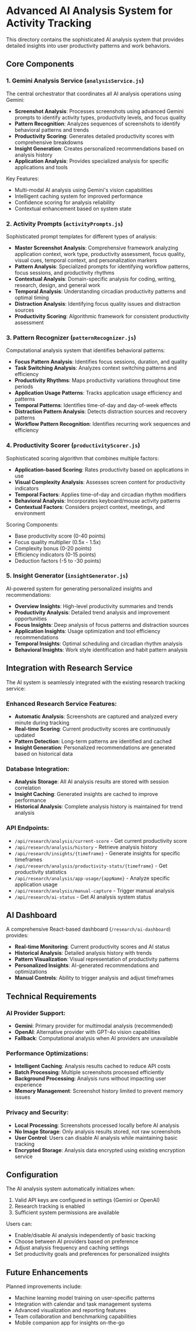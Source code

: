 # Advanced AI Analysis System for Activity Tracking

This directory contains the sophisticated AI analysis system that provides detailed insights into user productivity patterns and work behaviors.

## Core Components

### 1. Gemini Analysis Service (`analysisService.js`)
The central orchestrator that coordinates all AI analysis operations using Gemini:

- **Screenshot Analysis**: Processes screenshots using advanced Gemini prompts to identify activity types, productivity levels, and focus quality
- **Pattern Recognition**: Analyzes sequences of screenshots to identify behavioral patterns and trends
- **Productivity Scoring**: Generates detailed productivity scores with comprehensive breakdowns
- **Insight Generation**: Creates personalized recommendations based on analysis history
- **Application Analysis**: Provides specialized analysis for specific applications and tools

Key Features:
- Multi-modal AI analysis using Gemini's vision capabilities
- Intelligent caching system for improved performance
- Confidence scoring for analysis reliability
- Contextual enhancement based on system state

### 2. Activity Prompts (`activityPrompts.js`)
Sophisticated prompt templates for different types of analysis:

- **Master Screenshot Analysis**: Comprehensive framework analyzing application context, work type, productivity assessment, focus quality, visual cues, temporal context, and personalization markers
- **Pattern Analysis**: Specialized prompts for identifying workflow patterns, focus sessions, and productivity rhythms
- **Contextual Analysis**: Domain-specific analysis for coding, writing, research, design, and general work
- **Temporal Analysis**: Understanding circadian productivity patterns and optimal timing
- **Distraction Analysis**: Identifying focus quality issues and distraction sources
- **Productivity Scoring**: Algorithmic framework for consistent productivity assessment

### 3. Pattern Recognizer (`patternRecognizer.js`)
Computational analysis system that identifies behavioral patterns:

- **Focus Pattern Analysis**: Identifies focus sessions, duration, and quality
- **Task Switching Analysis**: Analyzes context switching patterns and efficiency
- **Productivity Rhythms**: Maps productivity variations throughout time periods
- **Application Usage Patterns**: Tracks application usage efficiency and patterns
- **Temporal Patterns**: Identifies time-of-day and day-of-week effects
- **Distraction Pattern Analysis**: Detects distraction sources and recovery patterns
- **Workflow Pattern Recognition**: Identifies recurring work sequences and efficiency

### 4. Productivity Scorer (`productivityScorer.js`)
Sophisticated scoring algorithm that combines multiple factors:

- **Application-based Scoring**: Rates productivity based on applications in use
- **Visual Complexity Analysis**: Assesses screen content for productivity indicators
- **Temporal Factors**: Applies time-of-day and circadian rhythm modifiers
- **Behavioral Analysis**: Incorporates keyboard/mouse activity patterns
- **Contextual Factors**: Considers project context, meetings, and environment

Scoring Components:
- Base productivity score (0-40 points)
- Focus quality multiplier (0.5x - 1.5x)
- Complexity bonus (0-20 points)
- Efficiency indicators (0-15 points)
- Deduction factors (-5 to -30 points)

### 5. Insight Generator (`insightGenerator.js`)
AI-powered system for generating personalized insights and recommendations:

- **Overview Insights**: High-level productivity summaries and trends
- **Productivity Analysis**: Detailed trend analysis and improvement opportunities
- **Focus Insights**: Deep analysis of focus patterns and distraction sources
- **Application Insights**: Usage optimization and tool efficiency recommendations
- **Temporal Insights**: Optimal scheduling and circadian rhythm analysis
- **Behavioral Insights**: Work style identification and habit pattern analysis

## Integration with Research Service

The AI system is seamlessly integrated with the existing research tracking service:

### Enhanced Research Service Features:
- **Automatic Analysis**: Screenshots are captured and analyzed every minute during tracking
- **Real-time Scoring**: Current productivity scores are continuously updated
- **Pattern Detection**: Long-term patterns are identified and cached
- **Insight Generation**: Personalized recommendations are generated based on historical data

### Database Integration:
- **Analysis Storage**: All AI analysis results are stored with session correlation
- **Insight Caching**: Generated insights are cached to improve performance
- **Historical Analysis**: Complete analysis history is maintained for trend analysis

### API Endpoints:
- `/api/research/analysis/current-score` - Get current productivity score
- `/api/research/analysis/history` - Retrieve analysis history
- `/api/research/insights/{timeframe}` - Generate insights for specific timeframes
- `/api/research/analysis/productivity-stats/{timeframe}` - Get productivity statistics
- `/api/research/analysis/app-usage/{appName}` - Analyze specific application usage
- `/api/research/analysis/manual-capture` - Trigger manual analysis
- `/api/research/ai-status` - Get AI analysis system status

## AI Dashboard

A comprehensive React-based dashboard (`/research/ai-dashboard`) provides:

- **Real-time Monitoring**: Current productivity scores and AI status
- **Historical Analysis**: Detailed analysis history with trends
- **Pattern Visualization**: Visual representation of productivity patterns
- **Personalized Insights**: AI-generated recommendations and optimizations
- **Manual Controls**: Ability to trigger analysis and adjust timeframes

## Technical Requirements

### AI Provider Support:
- **Gemini**: Primary provider for multimodal analysis (recommended)
- **OpenAI**: Alternative provider with GPT-4o vision capabilities
- **Fallback**: Computational analysis when AI providers are unavailable

### Performance Optimizations:
- **Intelligent Caching**: Analysis results cached to reduce API costs
- **Batch Processing**: Multiple screenshots processed efficiently
- **Background Processing**: Analysis runs without impacting user experience
- **Memory Management**: Screenshot history limited to prevent memory issues

### Privacy and Security:
- **Local Processing**: Screenshots processed locally before AI analysis
- **No Image Storage**: Only analysis results stored, not raw screenshots
- **User Control**: Users can disable AI analysis while maintaining basic tracking
- **Encrypted Storage**: Analysis data encrypted using existing encryption service

## Configuration

The AI analysis system automatically initializes when:
1. Valid API keys are configured in settings (Gemini or OpenAI)
2. Research tracking is enabled
3. Sufficient system permissions are available

Users can:
- Enable/disable AI analysis independently of basic tracking
- Choose between AI providers based on preference
- Adjust analysis frequency and caching settings
- Set productivity goals and preferences for personalized insights

## Future Enhancements

Planned improvements include:
- Machine learning model training on user-specific patterns
- Integration with calendar and task management systems
- Advanced visualization and reporting features
- Team collaboration and benchmarking capabilities
- Mobile companion app for insights on-the-go
